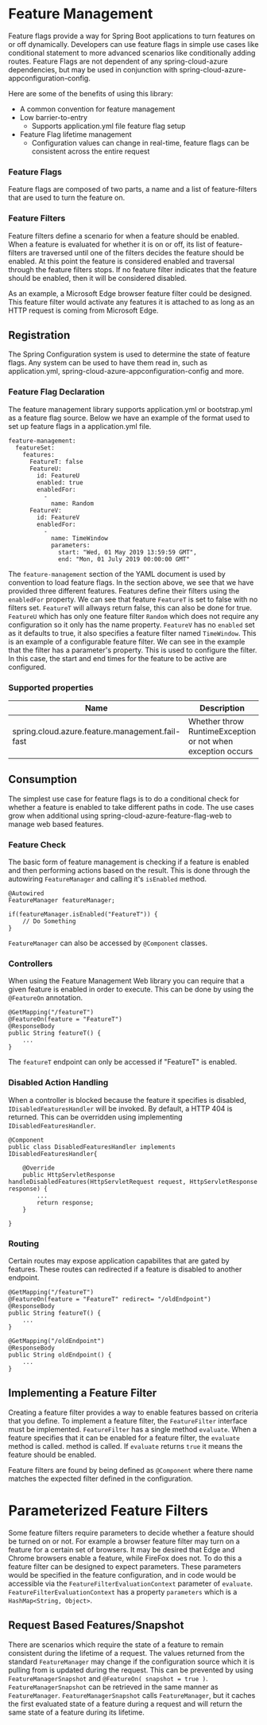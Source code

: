 # Feature Management
Feature flags provide a way for Spring Boot applications to turn features on or off dynamically. Developers can use feature flags in simple use cases like conditional statement to more advanced scenarios like conditionally adding routes. Feature Flags are not dependent of any spring-cloud-azure dependencies, but may be used in conjunction with spring-cloud-azure-appconfiguration-config.

Here are some of the benefits of using this library:
* A common convention for feature management
* Low barrier-to-entry
  * Supports application.yml file feature flag setup
* Feature Flag lifetime management
  * Configuration values can change in real-time, feature flags can be consistent across the entire request

### Feature Flags
Feature flags are composed of two parts, a name and a list of feature-filters that are used to turn the feature on.

### Feature Filters
Feature filters define a scenario for when a feature should be enabled. When a feature is evaluated for whether it is on or off, its list of feature-filters are traversed until one of the filters decides the feature should be enabled. At this point the feature is considered enabled and traversal through the feature filters stops. If no feature filter indicates that the feature should be enabled, then it will be considered disabled.

As an example, a Microsoft Edge browser feature filter could be designed. This feature filter would activate any features it is attached to as long as an HTTP request is coming from Microsoft Edge.

## Registration
The Spring Configuration system is used to determine the state of feature flags. Any system can be used to have them read in, such as application.yml, spring-cloud-azure-appconfiguration-config and more.

### Feature Flag Declaration
The feature management library supports application.yml or bootstrap.yml as a feature flag source. Below we have an example of the format used to set up feature flags in a application.yml file.

```
feature-management:
  featureSet:
    features:
      FeatureT: false
      FeatureU:
        id: FeatureU
        enabled: true
        enabledFor:
          -
            name: Random
      FeatureV:
        id: FeatureV
        enabledFor:
          -
            name: TimeWindow
            parameters:
              start: "Wed, 01 May 2019 13:59:59 GMT",
              end: "Mon, 01 July 2019 00:00:00 GMT"
```

The `feature-management` section of the YAML document is used by convention to load feature flags. In the section above, we see that we have provided three different features. Features define their filters using the `enabledFor`  property. We can see that feature `FeatureT` is set to false with no filters set. `FeatureT` will allways return false, this can also be done for true. `FeatureU` which has only one feature filter `Random` which does not require any configuration so it only has the name property. `FeatureV` has no `enabled` set as it defaults to true, it also specifies a feature filter named `TimeWindow`. This is an example of a configurable feature filter. We can see in the example that the filter has a parameter's property. This is used to configure the filter. In this case, the start and end times for the feature to be active are configured.

### Supported properties

Name | Description | Required | Default 
---|---|---|---
spring.cloud.azure.feature.management.fail-fast | Whether throw RuntimeException or not when exception occurs | No |  true

## Consumption
The simplest use case for feature flags is to do a conditional check for whether a feature is enabled to take different paths in code. The use cases grow when additional using spring-cloud-azure-feature-flag-web to manage web based features.

### Feature Check
The basic form of feature management is checking if a feature is enabled and then performing actions based on the result. This is done through the autowiring `FeatureManager` and calling it's `isEnabled` method.

```
@Autowired
FeatureManager featureManager;

if(featureManager.isEnabled("FeatureT")) {
    // Do Something
}
```

`FeatureManager` can also be accessed by `@Component` classes.

### Controllers
When using the Feature Management Web library you can require that a given feature  is enabled in order to execute. This can be done by using the `@FeatureOn` annotation.

```
@GetMapping("/featureT")
@FeatureOn(feature = "FeatureT")
@ResponseBody
public String featureT() {
    ...
}
```

The `featureT` endpoint can only be accessed if "FeatureT" is enabled.

### Disabled Action Handling
When a controller is blocked because the feature it specifies is disabled, `IDisabledFeaturesHandler` will be invoked. By default, a HTTP 404 is returned. This can be overridden using implementing `IDisabledFeaturesHandler`.

```
@Component
public class DisabledFeaturesHandler implements IDisabledFeaturesHandler{

    @Override
    public HttpServletResponse handleDisabledFeatures(HttpServletRequest request, HttpServletResponse response) {
        ...
        return response;
    }

}

```

### Routing
Certain routes may expose application capabilites that are gated by features. These routes can redirected if a feature is disabled to another endpoint.

```
@GetMapping("/featureT")
@FeatureOn(feature = "FeatureT" redirect= "/oldEndpoint")
@ResponseBody
public String featureT() {
    ...
}

@GetMapping("/oldEndpoint")
@ResponseBody
public String oldEndpoint() {
    ...
}
```

## Implementing a Feature Filter
Creating a feature filter provides a way to enable features bassed on criteria that you define. To implement a feature filter, the `FeatureFilter` interface must be implemented. `FeatureFilter` has a single method `evaluate`. When a feature specifies that it can be enabled for a feature filter, the `evaluate` method is called. method is called. If `evaluate` returns `true` it means the feature should be enabled.

Feature filters are found by being defined as `@Component` where there name matches the expected filter defined in the configuration.

# Parameterized Feature Filters
Some feature filters require parameters to decide whether a feature should be turned on or not. For example a browser feature filter may turn on a feature for a certain set of browsers. It may be desired that Edge and Chrome browsers enable a feature, while FireFox does not. To do this a feature filter can be designed to expect parameters. These parameters would be specified in the feature configuration, and in code would be accessible via the `FeatureFilterEvaluationContext` parameter of `evaluate`. `FeatureFilterEvaluationContext` has a property `parameters` which is a `HashMap<String, Object>`.

## Request Based Features/Snapshot
There are scenarios which require the state of a feature to remain consistent during the lifetime of a request. The values returned from the standard `FeatureManager` may change if the configuration source which it is pulling from is updated during the request. This can be prevented by using `FeatureManagerSnapshot` and `@FeatureOn( snapshot = true )`. `FeatureManagerSnapshot` can be retrieved in the same manner as `FeatureManager`. `FeatureManagerSnapshot` calls `FeatureManager`, but it caches the first evaluated state of a feature during a request and will return the same state of a feature during its lifetime.